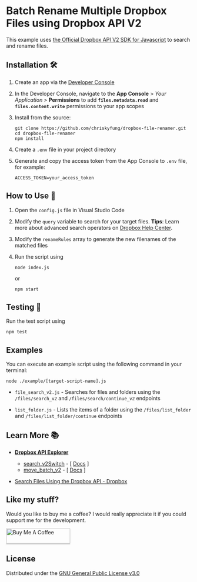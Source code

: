 # Batch Rename Multiple Dropbox Files using Dropbox API V2

This example uses [the Official Dropbox API V2 SDK for Javascript](https://github.com/dropbox/dropbox-sdk-js) to search and rename files.

## Installation 🛠️

1. Create an app via the [Developer Console](https://dropbox.com/developers/apps)

2. In the Developer Console, navigate to the **App Console** > *Your Application* > **Permissions** to add **`files.metadata.read`** and **`files.content.write`** permissions to your app scopes

3. Install from the source:

   ```shell
   git clone https://github.com/chriskyfung/dropbox-file-renamer.git
   cd dropbox-file-renamer
   npm install
   ```

4. Create a `.env` file in your project directory

5. Generate and copy the access token from the App Console to `.env` file, for example:

   ```plain
   ACCESS_TOKEN=your_access_token
   ```

## How to Use 🔰

1. Open the `config.js` file in Visual Studio Code

2. Modify the `query` variable to search for your target files. **Tips**: Learn more about advanced search operators on [Dropbox Help Center](https://help.dropbox.com/view-edit/search).

3. Modify the `renameRules` array to generate the new filenames of the matched files

4. Run the script using

   ```shell
   node index.js
   ```

   or

   ```shell
   npm start
   ```

## Testing 🧪

Run the test script using

```shell
npm test
```

## Examples

You can execute an example script using the following command in your terminal:

```shell
node ./example/[target-script-name].js
```

- `file_search_v2.js` - Searches for files and folders using the `/files/search_v2` and `/files/search/continue_v2` endpoints

- `list_folder.js` - Lists the items of a folder using the `/files/list_folder` and `/files/list_folder/continue` endpoints

## Learn More 📚

- [**Dropbox API Explorer**](https://dropbox.github.io/dropbox-api-v2-explorer)

  - [search_v2Switch](https://dropbox.github.io/dropbox-api-v2-explorer/#files_search_v2) - \[ [Docs](https://www.dropbox.com/developers/documentation/http/documentation#files-search) ]
  - [move_batch_v2](https://dropbox.github.io/dropbox-api-v2-explorer/#files_move_batch_v2) - \[ [Docs](https://www.dropbox.com/developers/documentation/http/documentation#files-move_batch) ]

- [Search Files Using the Dropbox API - Dropbox](https://dropbox.tech/developers/search-files-using-the-dropbox-api)

## Like my stuff?

Would you like to buy me a coffee? I would really appreciate it if you could support me for the development.

<a href="https://www.buymeacoffee.com/chrisfungky"><img src="https://www.buymeacoffee.com/assets/img/custom_images/orange_img.png" alt="Buy Me A Coffee" style="height: 41px !important;width: 174px !important;box-shadow: 0px 3px 2px 0px rgba(190, 190, 190, 0.5) !important;-webkit-box-shadow: 0px 3px 2px 0px rgba(190, 190, 190, 0.5) !important;" target="_blank"></a>

## License

Distributed under the [GNU General Public License v3.0](LICENSE)